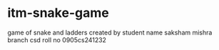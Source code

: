 # itm-snake-game
game of snake and ladders created by student name saksham mishra branch csd roll no 0905cs241232
